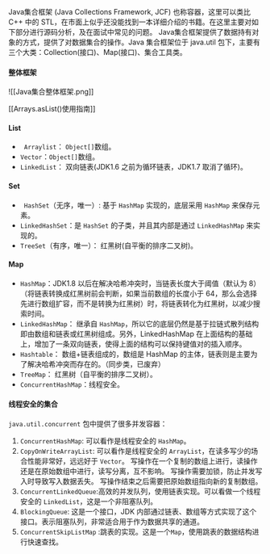 Java集合框架 (Java Collections Framework, JCF) 也称容器，这里可以类比 C++ 中的 STL，在市面上似乎还没能找到一本详细介绍的书籍。在这里主要对如下部分进行源码分析，及在面试中常见的问题。
Java集合框架提供了数据持有对象的方式，提供了对数据集合的操作。Java 集合框架位于 java.util 包下，主要有三个大类：Collection(接口)、Map(接口)、集合工具类。

#### 整体框架 
![[Java集合整体框架.png]]

[[Arrays.asList()使用指南]]

#### List

- ` Arraylist`： `Object[]`数组。
- `Vector`：`Object[]`数组。
- `LinkedList`： 双向链表(JDK1.6 之前为循环链表，JDK1.7 取消了循环)。

#### Set

 - ` HashSet`（无序，唯一）: 基于 `HashMap` 实现的，底层采用 `HashMap` 来保存元素。
 - `LinkedHashSet`：是 `HashSet` 的子类，并且其内部是通过 `LinkedHashMap` 来实现的。
 - `TreeSet`（有序，唯一）： 红黑树(自平衡的排序二叉树)。

#### Map

   - `HashMap`：JDK1.8 以后在解决哈希冲突时，当链表长度大于阈值（默认为 8）（将链表转换成红黑树前会判断，如果当前数组的长度小于 64，那么会选择先进行数组扩容，而不是转换为红黑树）时，将链表转化为红黑树，以减少搜索时间。
   - `LinkedHashMap`： 继承自 `HashMap`，所以它的底层仍然是基于拉链式散列结构即由数组和链表或红黑树组成。另外，LinkedHashMap 在上面结构的基础上，增加了一条双向链表，使得上面的结构可以保持键值对的插入顺序。
   - `Hashtable`： 数组+链表组成的，数组是 HashMap 的主体，链表则是主要为了解决哈希冲突而存在的。（同步类，已废弃）
   - `TreeMap`： 红黑树（自平衡的排序二叉树）。
   - `ConcurrentHashMap`：线程安全。

#### 线程安全的集合
`java.util.concurrent` 包中提供了很多并发容器：

1. `ConcurrentHashMap`: 可以看作是线程安全的 `HashMap`。
2. `CopyOnWriteArrayList`:
可以看作是线程安全的 `ArrayList`，在读多写少的场合性能非常好，远远好于 `Vector`。
 写操作在一个复制的数组上进行，读操作还是在原始数组中进行，读写分离，互不影响。
写操作需要加锁，防止并发写入时导致写入数据丢失。
写操作结束之后需要把原始数组指向新的复制数组。
4. `ConcurrentLinkedQueue`:高效的并发队列，使用链表实现。可以看做一个线程安全的 `LinkedList`，这是一个非阻塞队列。
5. `BlockingQueue`: 这是一个接口，JDK 内部通过链表、数组等方式实现了这个接口。表示阻塞队列，非常适合用于作为数据共享的通道。
6. `ConcurrentSkipListMap` :跳表的实现。这是一个`Map`，使用跳表的数据结构进行快速查找。


